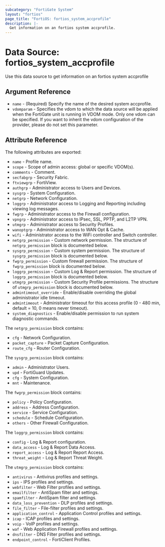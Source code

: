 ```yaml
---
subcategory: "FortiGate System"
layout: "fortios"
page_title: "FortiOS: fortios_system_accprofile"
description: |-
  Get information on an fortios system accprofile.
---
```


# Data Source: fortios_system_accprofile
Use this data source to get information on an fortios system accprofile

## Argument Reference

* `name` - (Required) Specify the name of the desired system accprofile.
* `vdomparam` - Specifies the vdom to which the data source will be applied when the FortiGate unit is running in VDOM mode. Only one vdom can be specified. If you want to inherit the vdom configuration of the provider, please do not set this parameter.


## Attribute Reference

The following attributes are exported:

* `name` - Profile name.
* `scope` - Scope of admin access: global or specific VDOM(s).
* `comments` - Comment.
* `secfabgrp` - Security Fabric.
* `ftviewgrp` - FortiView.
* `authgrp` - Administrator access to Users and Devices.
* `sysgrp` - System Configuration.
* `netgrp` - Network Configuration.
* `loggrp` - Administrator access to Logging and Reporting including viewing log messages.
* `fwgrp` - Administrator access to the Firewall configuration.
* `vpngrp` - Administrator access to IPsec, SSL, PPTP, and L2TP VPN.
* `utmgrp` - Administrator access to Security Profiles.
* `wanoptgrp` - Administrator access to WAN Opt & Cache.
* `wifi` - Administrator access to the WiFi controller and Switch controller.
* `netgrp_permission` - Custom network permission. The structure of `netgrp_permission` block is documented below.
* `sysgrp_permission` - Custom system permission. The structure of `sysgrp_permission` block is documented below.
* `fwgrp_permission` - Custom firewall permission. The structure of `fwgrp_permission` block is documented below.
* `loggrp_permission` - Custom Log & Report permission. The structure of `loggrp_permission` block is documented below.
* `utmgrp_permission` - Custom Security Profile permissions. The structure of `utmgrp_permission` block is documented below.
* `admintimeout_override` - Enable/disable overriding the global administrator idle timeout.
* `admintimeout` - Administrator timeout for this access profile (0 - 480 min, default = 10, 0 means never timeout).
* `system_diagnostics` - Enable/disable permission to run system diagnostic commands.

The `netgrp_permission` block contains:

* `cfg` - Network Configuration.
* `packet_capture` - Packet Capture Configuration.
* `route_cfg` - Router Configuration.

The `sysgrp_permission` block contains:

* `admin` - Administrator Users.
* `upd` - FortiGuard Updates.
* `cfg` - System Configuration.
* `mnt` - Maintenance.

The `fwgrp_permission` block contains:

* `policy` - Policy Configuration.
* `address` - Address Configuration.
* `service` - Service Configuration.
* `schedule` - Schedule Configuration.
* `others` - Other Firewall Configuration.

The `loggrp_permission` block contains:

* `config` - Log & Report configuration.
* `data_access` - Log & Report Data Access.
* `report_access` - Log & Report Report Access.
* `threat_weight` - Log & Report Threat Weight.

The `utmgrp_permission` block contains:

* `antivirus` - Antivirus profiles and settings.
* `ips` - IPS profiles and settings.
* `webfilter` - Web Filter profiles and settings.
* `emailfilter` - AntiSpam filter and settings.
* `spamfilter` - AntiSpam filter and settings.
* `data_loss_prevention` - DLP profiles and settings.
* `file_filter` - File-filter profiles and settings.
* `application_control` - Application Control profiles and settings.
* `icap` - ICAP profiles and settings.
* `voip` - VoIP profiles and settings.
* `waf` - Web Application Firewall profiles and settings.
* `dnsfilter` - DNS Filter profiles and settings.
* `endpoint_control` - FortiClient Profiles.

